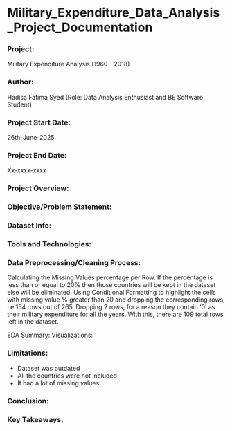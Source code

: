 # Military_Expenditure_Data_Analysis_Project_Documentation

### Project:
Military Expenditure Analysis (1960 - 2018)

### Author:
Hadisa Fatima Syed (Role: Data Analysis Enthusiast and BE Software Student)

### Project Start Date:
26th-June-2025

### Project End Date:
Xx-xxxx-xxxx

### Project Overview:

### Objective/Problem Statement:

### Dataset Info:

### Tools and Technologies:

### Data Preprocessing/Cleaning Process:
Calculating the Missing Values percentage per Row. If the percentage is less than or equal to 20% then those countries will be kept in the dataset else will be eliminated.
Using Conditional Formatting to highlight the cells with missing value % greater than 20 and dropping the corresponding rows, i.e 154 rows out of 265.
Dropping 2 rows, for a reason they contain ‘0’ as their military expenditure for all the years. With this, there are 109 total rows left in the dataset.



EDA Summary:
Visualizations:

### Limitations:
- Dataset was outdated
- All the countries were not included
- It had a lot of missing values

### Conclusion:

### Key Takeaways:


